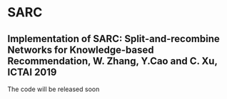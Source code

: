 # SARC

## Implementation of SARC: Split-and-recombine Networks for Knowledge-based Recommendation, W. Zhang, Y.Cao and C. Xu, ICTAI 2019

The code will be released soon
